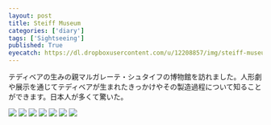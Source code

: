 ```yaml
---
layout: post
title: Steiff Museum
categories: ['diary']
tags: ['Sightseeing']
published: True
eyecatch: https://dl.dropboxusercontent.com/u/12208857/img/steiff-museum05.jpg
---
```


テディベアの生みの親マルガレーテ・シュタイフの博物館を訪れました。人形劇や展示を通じてテディベアが生まれたきっかけやその製造過程について知ることができます。日本人が多くて驚いた。

<img src="https://dl.dropboxusercontent.com/u/12208857/img/steiff-museum01.jpg" class="image-on-frame image-fade">

<img src="https://dl.dropboxusercontent.com/u/12208857/img/steiff-museum02.jpg" class="image-on-frame image-fade">

<img src="https://dl.dropboxusercontent.com/u/12208857/img/steiff-museum03.jpg" class="image-on-frame image-fade">

<img src="https://dl.dropboxusercontent.com/u/12208857/img/steiff-museum04.jpg" class="image-on-frame image-fade">

<img src="https://dl.dropboxusercontent.com/u/12208857/img/steiff-museum05.jpg" class="image-on-frame image-fade">

<img src="https://dl.dropboxusercontent.com/u/12208857/img/steiff-museum06.jpg" class="image-on-frame image-fade">

<img src="https://dl.dropboxusercontent.com/u/12208857/img/steiff-museum07.jpg" class="image-on-frame image-fade">